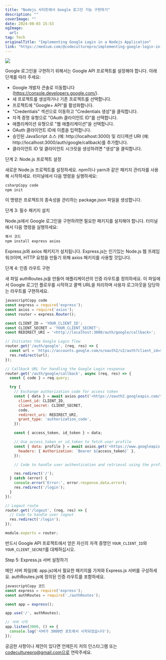 ```yaml
---
title: "Nodejs 사이트에서 Google 로그인 기능 구현하기"
description: ""
coverImage: ""
date: 2024-08-03 15:53
ogImage: 
  url: 
tag: Tech
originalTitle: "Implementing Google Login in a Nodejs Application"
link: "https://medium.com/@codeculturepro/implementing-google-login-in-a-node-js-application-b6fbd98ce5e"
---
```




<img src="/assets/img/ImplementingGoogleLogininaNodejsApplication_0.png" />

Google 로그인을 구현하기 위해서는 Google API 프로젝트를 설정해야 합니다. 아래 단계를 따라 주세요:

- Google 개발자 콘솔로 이동합니다 (https://console.developers.google.com/).
- 새 프로젝트를 생성하거나 기존 프로젝트를 선택합니다.
- 프로젝트에 "Google+ API"를 활성화합니다.
- "Credentials" 섹션으로 이동하고 "Credentials 생성"을 클릭합니다.
- 자격 증명 유형으로 "OAuth 클라이언트 ID"를 선택합니다.
- 애플리케이션 유형으로 "웹 애플리케이션"을 선택합니다.
- OAuth 클라이언트 ID에 이름을 입력합니다.
- 승인된 JavaScript 소스 (예: http://localhost:3000) 및 리디렉션 URI (예: http://localhost:3000/auth/google/callback)를 추가합니다.
- 클라이언트 ID 및 클라이언트 시크릿을 생성하려면 "생성"을 클릭합니다.

단계 2: Node.js 프로젝트 설정

<div class="content-ad"></div>

새로운 Node.js 프로젝트를 설정하세요. npm이나 yarn과 같은 패키지 관리자를 사용해 시작하세요. 터미널에서 다음 명령을 실행하세요:

```js
csharpCopy code
npm init
```

이 명령은 프로젝트의 종속성을 관리하는 package.json 파일을 생성합니다.

단계 3: 필수 패키지 설치

<div class="content-ad"></div>

Node.js에서 Google 로그인을 구현하려면 필요한 패키지를 설치해야 합니다. 터미널에서 다음 명령을 실행하세요:

```js
복사 코드
npm install express axios
```

Express.js와 axios 패키지가 설치됩니다. Express.js는 인기있는 Node.js 웹 프레임워크이며, HTTP 요청을 만들기 위해 axios 패키지를 사용할 것입니다.

단계 4: 인증 라우트 구현

<div class="content-ad"></div>

새 파일 authRoutes.js을 만들어 애플리케이션의 인증 라우트를 정의하세요. 이 파일에서 Google 로그인 플로우를 시작하고 콜백 URL을 처리하며 사용자 로그아웃을 담당하는 라우트를 구현하세요.

```js
javascriptCopy code
const express = require('express');
const axios = require('axios');
const router = express.Router();

const CLIENT_ID = 'YOUR_CLIENT_ID';
const CLIENT_SECRET = 'YOUR_CLIENT_SECRET';
const REDIRECT_URI = '<http://localhost:3000/auth/google/callback>';

// Initiates the Google Login flow
router.get('/auth/google', (req, res) => {
  const url = `https://accounts.google.com/o/oauth2/v2/auth?client_id=${CLIENT_ID}&redirect_uri=${REDIRECT_URI}&response_type=code&scope=profile email`;
  res.redirect(url);
});

// Callback URL for handling the Google Login response
router.get('/auth/google/callback', async (req, res) => {
  const { code } = req.query;

  try {
    // Exchange authorization code for access token
    const { data } = await axios.post('<https://oauth2.googleapis.com/token>', {
      client_id: CLIENT_ID,
      client_secret: CLIENT_SECRET,
      code,
      redirect_uri: REDIRECT_URI,
      grant_type: 'authorization_code',
    });

    const { access_token, id_token } = data;

    // Use access_token or id_token to fetch user profile
    const { data: profile } = await axios.get('<https://www.googleapis.com/oauth2/v1/userinfo>', {
      headers: { Authorization: `Bearer ${access_token}` },
    });

    // Code to handle user authentication and retrieval using the profile data

    res.redirect('/');
  } catch (error) {
    console.error('Error:', error.response.data.error);
    res.redirect('/login');
  }
});

// Logout route
router.get('/logout', (req, res) => {
  // Code to handle user logout
  res.redirect('/login');
});

module.exports = router;
```

반드시 Google API 프로젝트에서 얻은 자신의 자격 증명인 `YOUR_CLIENT_ID`와 `YOUR_CLIENT_SECRET`를 대체하십시오.

Step 5: Express.js 서버 설정하기

<div class="content-ad"></div>

메인 서버 파일(예: app.js)에서 필요한 패키지를 가져와 Express.js 서버를 구성하세요. authRoutes.js에 정의된 인증 라우트를 포함하세요.

```js
javascriptCopy 코드
const express = require('express');
const authRoutes = require('./authRoutes');

const app = express();

app.use('/', authRoutes);

// 서버 시작
app.listen(3000, () => {
  console.log('서버가 3000번 포트에서 시작되었습니다');
});
```

궁금한 사항이나 제안이 있다면 언제든지 저의 인스타그램 또는 codeculturepro@gmail.com으로 연락주세요.
